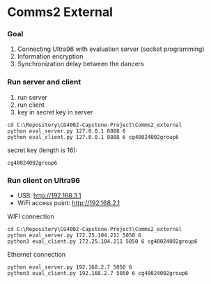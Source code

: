 # Comms2 External
### Goal 
1. Connecting Ultra96 with evaluation server (socket programming)
2. Information encryption
3. Synchronization delay between the dancers

### Run server and client
1. run server
2. run client
3. key in secret key in server
```
cd C:\Repository\CG4002-Capstone-Project\Comms2_external
python eval_server.py 127.0.0.1 8888 6
python eval_client.py 127.0.0.1 8888 6 cg40024002group6
```

secret key (length is 16):
```
cg40024002group6
```
### Run client on Ultra96
* USB: http://192.168.3.1
* WiFi access point: http://192.168.2.1

WIFI connection
```
cd C:\Repository\CG4002-Capstone-Project\Comms2_external
python eval_server.py 172.25.104.211 5050 6
python3 eval_client.py 172.25.104.211 5050 6 cg40024002group6
```
Ethernet connection
```
python eval_server.py 192.168.2.7 5050 6
python3 eval_client.py 192.168.2.7 5050 6 cg40024002group6
```


